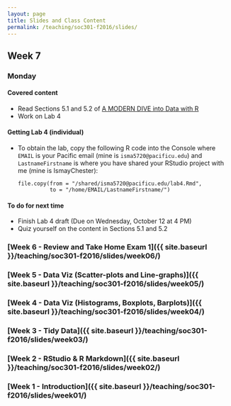 ```yaml
---
layout: page
title: Slides and Class Content
permalink: /teaching/soc301-f2016/slides/
---
```


## Week 7

### Monday

#### Covered content

- Read Sections 5.1 and 5.2 of [A MODERN DIVE into Data with R](https://ismayc.github.io/moderndiver-book/5-manip.html)
- Work on Lab 4

#### Getting Lab 4 (individual)

- To obtain the lab, copy the following R code into the Console where `EMAIL` is your Pacific email (mine is `isma5720@pacificu.edu`) and
`LastnameFirstname` is where you have shared your RStudio project with me (mine is IsmayChester):

    ```
    file.copy(from = "/shared/isma5720@pacificu.edu/lab4.Rmd",
              to = "/home/EMAIL/LastnameFirstname/")
    ```
    
#### To do for next time

- Finish Lab 4 draft (Due on Wednesday, October 12 at 4 PM)
- Quiz yourself on the content in Sections 5.1 and 5.2

### [Week 6 - Review and Take Home Exam 1]({{ site.baseurl }}/teaching/soc301-f2016/slides/week06/)

### [Week 5 - Data Viz (Scatter-plots and Line-graphs)]({{ site.baseurl }}/teaching/soc301-f2016/slides/week05/)

### [Week 4 - Data Viz (Histograms, Boxplots, Barplots)]({{ site.baseurl }}/teaching/soc301-f2016/slides/week04/)

### [Week 3 - Tidy Data]({{ site.baseurl }}/teaching/soc301-f2016/slides/week03/)

### [Week 2 - RStudio & R Markdown]({{ site.baseurl }}/teaching/soc301-f2016/slides/week02/)

### [Week 1 - Introduction]({{ site.baseurl }}/teaching/soc301-f2016/slides/week01/)